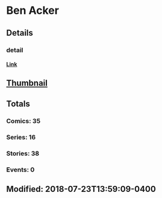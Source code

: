 # Ben  Acker 
## Details
### detail
#### [Link](http://marvel.com/comics/creators/12839/ben_acker?utm_campaign=apiRef&utm_source=225578a89fc76f3d20fbffda5d17a88d)
## [Thumbnail](http://i.annihil.us/u/prod/marvel/i/mg/b/40/image_not_available.jpg)
## Totals
### Comics: 35
### Series: 16
### Stories: 38
### Events: 0
## Modified: 2018-07-23T13:59:09-0400